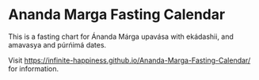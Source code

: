 ﻿# Ananda Marga Fasting Calendar
This is a fasting chart for Ánanda Márga upavása with ekádashii, and amavasya and púrńimá dates.

Visit <a href="https://infinite-happiness.github.io/Ananda-Marga-Fasting-Calendar/">https://infinite-happiness.github.io/Ananda-Marga-Fasting-Calendar/</a> for information.

<!-- 
## Features
* Look up any fasting dates, any year
* Automatically updated - this calendar doesn't depend on someone else hosting a website, or updating the calendar
* Free hosting -  this calendar is free as long as GitHub is free
* Far sighted - all information is attempted to be saved in this project, if any of the linked websites will go down in the future
* Accuracy:

## Wanted Features
* Add to your Google Calendar
* Downloadable - you can download the calendar here - please do so - so that you can use it without internet connection or if github will no longer be free and this website might disappear


# Technical Stuff

## Methodology
Many of the technicalities for the fasting chart are explained on
[Ananda Marga® – New York Sector's website](https://ampsnys.org/fasting-calendar/).

Here follows some quotes from that website:
> The actual fasting day is calculated to include most of the indicated lunar phase.

> Calculations follow the Indian convention of starting the days at dawn rather than midnight. 

> These calculations for fasting dates are based on instructions given by Guru Bábá to Ac. Jagadiishvarananda Avt. who was responsible for printing the Ananda Marga Diary. The Diary has always included the official fasting dates for Ananda Marga. Dada explained the system in 1976, reflected in the notes below…
> For Ekadashi, (literally the 11th day after the new and full moons), we begin with the starting and ending times of the lunar day (...). The system is that the proper fasting day will be the solar day (from sunrise to sunrise) whose maximum time falls within the starting and ending times of the Ekadashi lunar day. The source data is based in Varanasi, India as per instruction by Guru Bábá.
> For those who fast on Purnima (full moon) and Amavasya (new moon), the same process is followed.
> For those who do night meditation on the new moon, those calculations are also included (1st Night).

## Additional Information on the Methodology
You can see on [ANANDA MARGA PRACARAKA SAMGHA - Official Website of Ananda Marga in Europe - Berlin Sector](https://www.anandamarga.eu/fastingChart.php) that the relevant moon phases are tithis.
Read more about [tithis on WikiPedia](https://en.wikipedia.org/wiki/Tithi).

> In Vedic timekeeping, a tithi is a "duration of two faces of moon that is observed from earth", known as milа̄lyа̄ (Newar: 𑐩𑐶𑐮𑐵𑐮𑑂𑐫𑐵𑑅, मिलाल्याः) in Nepal Bhasa,[1] or the time it takes for the longitudinal angle between the Moon and the Sun to increase by 12°. In other words, a tithi is a time duration between the consecutive epochs that correspond to when the longitudinal angle between the Sun and the Moon is an integer multiple of 12°. Tithis begin at varying times of day and vary in duration approximately from 19 to 26 hours.[2] Every day of a lunar month is called tithi.
![This image, as a well as a video, are from WikiPedia and also saved in the source code](https://upload.wikimedia.org/wikipedia/commons/thumb/d/d2/Tithi_Calculation.jpg/220px-Tithi_Calculation.jpg)

## Available Technology
At the time of writing there are some free, public libraries for calculating tithis:
* https://github.com/MikeDenisov/TithiTools (used on this website)
* https://github.com/schenna (saved in the source code)
* https://github.com/karthikraman/panchangam/ (not saved in the source code, because there are too many depdendencies)

## This Website
This website is created using Blazor, .NET and C#.

Tools used:
* https://github.com/MikeDenisov/TithiTools - for acquiring the tithis
* https://github.com/xoofx/markdig - for displaying this readme on the home page

## Comparisons With Other Published Calendars

# Synonyms and Keywords (for SEO)
* Upavasa Chart (List)
* Ekadashi Schedule (Table)
* Purnima Almanac (Program)
* Fasting Bulletin (Lineup)
* Ananda Marga Diary

-->